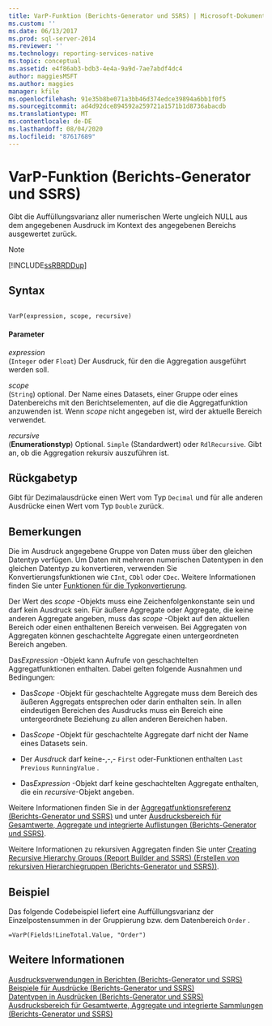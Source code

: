```yaml
---
title: VarP-Funktion (Berichts-Generator und SSRS) | Microsoft-Dokumentation
ms.custom: ''
ms.date: 06/13/2017
ms.prod: sql-server-2014
ms.reviewer: ''
ms.technology: reporting-services-native
ms.topic: conceptual
ms.assetid: e4f86ab3-bdb3-4e4a-9a9d-7ae7abdf4dc4
author: maggiesMSFT
ms.author: maggies
manager: kfile
ms.openlocfilehash: 91e35b8be071a3bb46d374edce39894a6bb1f0f5
ms.sourcegitcommit: ad4d92dce894592a259721a1571b1d8736abacdb
ms.translationtype: MT
ms.contentlocale: de-DE
ms.lasthandoff: 08/04/2020
ms.locfileid: "87617689"
---
```

# <a name="varp-function-report-builder-and-ssrs"></a>VarP-Funktion (Berichts-Generator und SSRS)
  Gibt die Auffüllungsvarianz aller numerischen Werte ungleich NULL aus dem angegebenen Ausdruck im Kontext des angegebenen Bereichs ausgewertet zurück.  
  
> [!NOTE]  
>  [!INCLUDE[ssRBRDDup](../../includes/ssrbrddup-md.md)]  
  
## <a name="syntax"></a>Syntax  
  
```  
  
VarP(expression, scope, recursive)  
```  
  
#### <a name="parameters"></a>Parameter  
 *expression*  
 (`Integer` oder `Float`) Der Ausdruck, für den die Aggregation ausgeführt werden soll.  
  
 *scope*  
 (`String`) optional. Der Name eines Datasets, einer Gruppe oder eines Datenbereichs mit den Berichtselementen, auf die die Aggregatfunktion anzuwenden ist. Wenn *scope* nicht angegeben ist, wird der aktuelle Bereich verwendet.  
  
 *recursive*  
 (**Enumerationstyp**) Optional. `Simple` (Standardwert) oder `RdlRecursive`. Gibt an, ob die Aggregation rekursiv auszuführen ist.  
  
## <a name="return-type"></a>Rückgabetyp  
 Gibt für Dezimalausdrücke einen Wert vom Typ `Decimal` und für alle anderen Ausdrücke einen Wert vom Typ `Double` zurück.  
  
## <a name="remarks"></a>Bemerkungen  
 Die im Ausdruck angegebene Gruppe von Daten muss über den gleichen Datentyp verfügen. Um Daten mit mehreren numerischen Datentypen in den gleichen Datentyp zu konvertieren, verwenden Sie Konvertierungsfunktionen wie `CInt`, `CDbl` oder `CDec`. Weitere Informationen finden Sie unter [Funktionen für die Typkonvertierung](https://go.microsoft.com/fwlink/?LinkId=96142).  
  
 Der Wert des *scope* -Objekts muss eine Zeichenfolgenkonstante sein und darf kein Ausdruck sein. Für äußere Aggregate oder Aggregate, die keine anderen Aggregate angeben, muss das *scope* -Objekt auf den aktuellen Bereich oder einen enthaltenen Bereich verweisen. Bei Aggregaten von Aggregaten können geschachtelte Aggregate einen untergeordneten Bereich angeben.  
  
 Das*Expression* -Objekt kann Aufrufe von geschachtelten Aggregatfunktionen enthalten. Dabei gelten folgende Ausnahmen und Bedingungen:  
  
-   Das*Scope* -Objekt für geschachtelte Aggregate muss dem Bereich des äußeren Aggregats entsprechen oder darin enthalten sein. In allen eindeutigen Bereichen des Ausdrucks muss ein Bereich eine untergeordnete Beziehung zu allen anderen Bereichen haben.  
  
-   Das*Scope* -Objekt für geschachtelte Aggregate darf nicht der Name eines Datasets sein.  
  
-   Der *Ausdruck* darf keine-,-,- `First` oder-Funktionen enthalten `Last` `Previous` `RunningValue` .  
  
-   Das*Expression* -Objekt darf keine geschachtelten Aggregate enthalten, die ein *recursive*-Objekt angeben.  
  
 Weitere Informationen finden Sie in der [Aggregatfunktionsreferenz (Berichts-Generator und SSRS)](report-builder-functions-aggregate-functions-reference.md) und unter [Ausdrucksbereich für Gesamtwerte, Aggregate und integrierte Auflistungen (Berichts-Generator und SSRS)](expression-scope-for-totals-aggregates-and-built-in-collections.md).  
  
 Weitere Informationen zu rekursiven Aggregaten finden Sie unter [Creating Recursive Hierarchy Groups (Report Builder and SSRS) (Erstellen von rekursiven Hierarchiegruppen (Berichts-Generator und SSRS))](creating-recursive-hierarchy-groups-report-builder-and-ssrs.md).  
  
## <a name="example"></a>Beispiel  
 Das folgende Codebeispiel liefert eine Auffüllungsvarianz der Einzelpostensummen in der Gruppierung bzw. dem Datenbereich `Order` .  
  
```  
=VarP(Fields!LineTotal.Value, "Order")  
```  
  
## <a name="see-also"></a>Weitere Informationen  
 [Ausdrucksverwendungen in Berichten &#40;Berichts-Generator und SSRS&#41;](expression-uses-in-reports-report-builder-and-ssrs.md)   
 [Beispiele für Ausdrücke &#40;Berichts-Generator und SSRS&#41;](expression-examples-report-builder-and-ssrs.md)   
 [Datentypen in Ausdrücken (Berichts-Generator und SSRS)](expressions-report-builder-and-ssrs.md)   
 [Ausdrucksbereich für Gesamtwerte, Aggregate und integrierte Sammlungen &#40;Berichts-Generator und SSRS&#41;](expression-scope-for-totals-aggregates-and-built-in-collections.md)  
  
  
